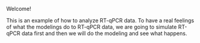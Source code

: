 Welcome! 

This is an example of how to analyze RT-qPCR data. To have a real feelings of what the modelings do to RT-qPCR data, we are going to simulate RT-qPCR data first and then we will do the modeling and see what happens.

